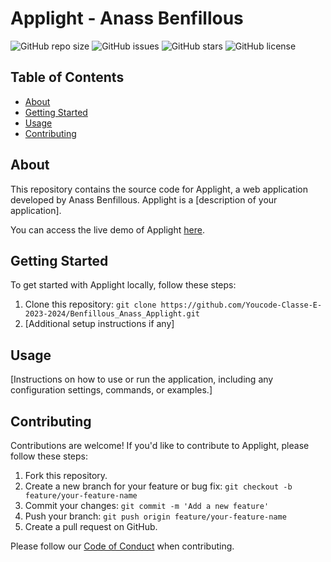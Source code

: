 # Applight - Anass Benfillous

![GitHub repo size](https://img.shields.io/github/repo-size/Youcode-Classe-E-2023-2024/Benfillous_Anass_Applight)
![GitHub issues](https://img.shields.io/github/issues/Youcode-Classe-E-2023-2024/Benfillous_Anass_Applight)
![GitHub stars](https://img.shields.io/github/stars/Youcode-Classe-E-2023-2024/Benfillous_Anass_Applight)
![GitHub license](https://img.shields.io/github/license/Youcode-Classe-E-2023-2024/Benfillous_Anass_Applight)

## Table of Contents

- [About](#about)
- [Getting Started](#getting-started)
- [Usage](#usage)
- [Contributing](#contributing)

## About

This repository contains the source code for Applight, a web application developed by Anass Benfillous. Applight is a [description of your application].

You can access the live demo of Applight [here](https://youcode-classe-e-2023-2024.github.io/Benfillous_Anass_Applight/).

## Getting Started

To get started with Applight locally, follow these steps:

1. Clone this repository: `git clone https://github.com/Youcode-Classe-E-2023-2024/Benfillous_Anass_Applight.git`
2. [Additional setup instructions if any]

## Usage

[Instructions on how to use or run the application, including any configuration settings, commands, or examples.]

## Contributing

Contributions are welcome! If you'd like to contribute to Applight, please follow these steps:

1. Fork this repository.
2. Create a new branch for your feature or bug fix: `git checkout -b feature/your-feature-name`
3. Commit your changes: `git commit -m 'Add a new feature'`
4. Push your branch: `git push origin feature/your-feature-name`
5. Create a pull request on GitHub.

Please follow our [Code of Conduct](CODE_OF_CONDUCT.md) when contributing.

